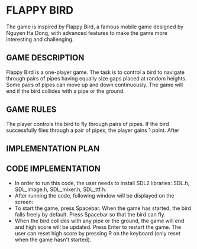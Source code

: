 # FLAPPY BIRD
The game is inspired by Flappy Bird, a famous mobile game designed by Nguyen Ha Dong, with advanced features to make the game more interesting and challenging.
## GAME DESCRIPTION
Flappy Bird is a one-player game. The task is to control a bird to navigate through pairs of pipes having equally size gaps placed at random heights. Some pairs of pipes can move up and down continuously. The game will end if the bird collides with a pipe or the ground.
## GAME RULES
The player controls the bird to fly through pairs of pipes. If the bird successfully flies through a pair of pipes, the player gains 1 point. After 
## IMPLEMENTATION PLAN
## CODE IMPLEMENTATION
- In order to run this code, the user needs to install SDL2 libraries: SDL.h, SDL_image.h, SDL_mixer.h, SDL_ttf.h.
- After running the code, following window will be displayed on the screen:
- To start the game, press Spacebar. When the game has started, the bird falls freely by default. Press Spacebar so that the bird can fly.
- When the bird collides with any pipe or the ground, the game will end and high score will be updated. Press Enter to restart the game. The user can reset high score by pressing R on the keyboard (only reset when the game hasn't started).
